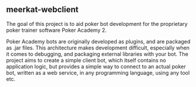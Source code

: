 ## meerkat-webclient
The goal of this project is to aid poker bot development for the proprietary
poker trainer software Poker Academy 2.

Poker Academy bots are originally developed as plugins, and are packaged as
.jar files. This architecture makes development difficult, especially when it
comes to debugging, and packaging external libraries with your bot. The project
aims to create a simple client bot, which itself contains no application logic,
but provides a simple way to connect to an actual poker bot, written as a
web service, in any programming language, using any tool etc.
